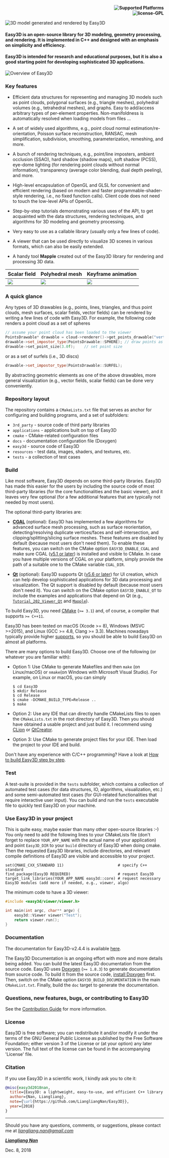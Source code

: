 <p align="right">
    <b> <img src="https://img.shields.io/badge/platforms-Windows%20%7C%20macOS%20%7C%20Linux-green" title="Supported Platforms"/> </b> <br>
    <b> <img src="https://img.shields.io/badge/license-GPL-blue" title="license-GPL"/> </b> <br>
</p>

![3D model generated and rendered by Easy3D](resources/images/logo.jpg)

#### Easy3D is an open-source library for 3D modeling, geometry processing, and rendering. It is implemented in C++ and designed with an emphasis on simplicity and efficiency. 
#### Easy3D is intended for research and educational purposes, but it is also a good starting point for developing sophisticated 3D applications.

![Overview of Easy3D](resources/images/overview.jpg)

### Key features ###
* Efficient data structures for representing and managing 3D models such as point clouds, polygonal surfaces 
  (e.g., triangle meshes), polyhedral volumes (e.g., tetrahedral meshes), and graphs. 
  Easy to add/access arbitrary types of per-element properties. Non-manifoldness is automatically resolved when 
  loading models from files ...
  
* A set of widely used algorithms, e.g., point cloud normal estimation/re-orientation, Poisson surface reconstruction, 
  RANSAC, mesh simplification, subdivision, smoothing, parameterization, remeshing, and more.
   
* A bunch of rendering techniques, e.g., point/line imposters, ambient occlusion (SSAO), hard shadow (shadow maps), 
  soft shadow (PCSS), eye-dome lighting (for rendering point clouds without normal information), transparency (average 
  color blending, dual depth peeling), and more.
   
* High-level encapsulation of OpenGL and GLSL for convenient and efficient rendering (based on modern and faster
  programmable-shader-style rendering, i.e., no fixed function calls). Client code does not need to touch the low-level 
  APIs of OpenGL. 
  
* Step-by-step tutorials demonstrating various uses of the API, to get acquainted with the data structures, rendering techniques, and algorithms 
  for 3D modeling and geometry processing. 
  
* Very easy to use as a callable library (usually only a few lines of code).
  
* A viewer that can be used directly to visualize 3D scenes in various formats, which can also be easily extended.

* A handy tool <b>Mapple</b> created out of the Easy3D library for rendering and processing 3D data.

|              Scalar field                |              Polyhedral mesh              |              Keyframe animation            |
|------------------------------------------|-------------------------------------------|--------------------------------------------|
| ![](resources/images/mapple-scalar.jpg)  | ![](resources/images/mapple-polymesh.gif) | ![](resources/images/mapple-animation.gif) |

### A quick glance ###

Any types of 3D drawables (e.g., points, lines, triangles, and thus point clouds, mesh surfaces, scalar fields, 
vector fields) can be rendered by writing a few lines of code with Easy3D. For example, the following code renders a 
point cloud as a set of spheres

```c++
// assume your point cloud has been loaded to the viewer
PointsDrawable* drawable = cloud->renderer()->get_points_drawable("vertices");
drawable->set_impostor_type(PointsDrawable::SPHERE); // draw points as spheres.
drawable->set_point_size(3.0f);    // set point size
```
or as a set of surfels (i.e., 3D discs)

```c++ 
drawable->set_impostor_type(PointsDrawable::SURFEL);
``` 

By abstracting geometric elements as one of the above drawables, more general visualization (e.g., vector fields, 
scalar fields) can be done very conveniently.

### Repository layout
The repository contains a `CMakeLists.txt` file that serves as anchor for configuring and building programs,
and a set of subfolders:
* `3rd_party` - source code of third party libraries
* `applications` - applications built on top of Easy3D
* `cmake` - CMake-related configuration files
* `docs` - documentation configuration file (Doxygen)
* `easy3d` - source code of Easy3D
* `resources` - test data, images, shaders, and textures, etc.
* `tests` - a collection of test cases

### Build
Like most software, Easy3D depends on some third-party libraries. Easy3D has made this easier for the users by including
the source code of most third-party libraries (for the core functionalities and the basic viewer), and it leaves very 
few optional (for a few additional features that are typically not needed by most users). 

The optional third-party libraries are:
- **[CGAL](https://www.cgal.org/)** (optional): Easy3D has implemented a few algorithms for advanced surface mesh 
  processing, such as surface reorientation, detecting/resolving duplicate vertices/faces and self-intersection, 
  and clipping/splitting/slicing surface meshes. These features are disabled by default (because most users don't 
  need them). To enable these features, you can switch on the CMake option `EASY3D_ENABLE_CGAL` and make sure 
  CGAL ([v5.1 or later](https://github.com/CGAL/cgal/releases)) is installed and visible to CMake. In case you have
  multiple versions of CGAL on your platform, simply provide the path of a suitable one to the CMake variable `CGAL_DIR`.

- **[Qt](https://www.qt.io/)** (optional): Easy3D supports Qt ([v5.6 or later](https://download.qt.io/archive/qt/)) for 
  UI creation, which can help develop sophisticated applications for 3D data processing and visualization. The Qt 
  support is disabled by default (because most users don't need it). You can switch on the CMake option `EASY3D_ENABLE_QT` 
  to include the examples and applications that depend on Qt (e.g., 
            [`Tutorial_202_Viewer_Qt`](https://github.com/LiangliangNan/Easy3D/tree/main/tutorials/Tutorial_202_Viewer_Qt) 
            and [`Mapple`](https://github.com/LiangliangNan/Easy3D/tree/main/applications/Mapple)).
  
To build Easy3D, you need [CMake](https://cmake.org/download/) (`>= 3.1`) and, of course, a compiler that supports `>= C++11`.

Easy3D has been tested on macOS (Xcode >= 8), Windows (MSVC >=2015), and Linux (GCC >= 4.8, Clang >= 3.3). Machines 
nowadays typically provide higher [supports](https://en.cppreference.com/w/cpp/compiler_support), so you should be able 
to build Easy3D on almost all platforms.

There are many options to build Easy3D. Choose one of the following (or whatever you are familiar with):

- Option 1: Use CMake to generate Makefiles and then `make` (on Linux/macOS) or `nmake`(on Windows with Microsoft 
  Visual Studio). For example, on Linux or macOS, you can simply
  ```
  $ cd Easy3D
  $ mkdir Release
  $ cd Release
  $ cmake -DCMAKE_BUILD_TYPE=Release ..
  $ make
  ```
  
- Option 2: Use any IDE that can directly handle CMakeLists files to open the `CMakeLists.txt` in the root directory of 
  Easy3D. Then you should have obtained a usable project and just build it. I recommend using 
[CLion](https://www.jetbrains.com/clion/) or [QtCreator](https://www.qt.io/product).
  
- Option 3: Use CMake to generate project files for your IDE. Then load the project to your IDE and build.

Don't have any experience with C/C++ programming? 
Have a look at <a href="https://github.com/LiangliangNan/Easy3D/blob/main/HowToBuild.md">How to build Easy3D step by 
step</a>.

### Test
A test-suite is provided in the `tests` subfolder, which contains a collection of automated test cases (for data 
structures, IO, algorithms, visualization, etc.) and some semi-automated test cases (for GUI-related functionalities 
that require interactive user input). You can build and run the `tests` executable file to quickly test Easy3D on your 
machine.

### Use Easy3D in your project
This is quite easy, maybe easier than many other open-source libraries :-) You only need to add the following lines 
to your CMakeLists file (don't forget to replace `YOUR_APP_NAME` with the actual name of your application) and point 
`Easy3D_DIR` to your `build` directory of Easy3D when doing cmake. Then the requested Easy3D libraries, include 
directories, and relevant compile definitions of Easy3D are visible and accessible to your project.
```
set(CMAKE_CXX_STANDARD 11)                        # specify C++ standard
find_package(Easy3D REQUIRED)                     # request Easy3D 
target_link_libraries(YOUR_APP_NAME easy3d::core) # request necessary Easy3D modules (add more if needed, e.g., viewer, algo)
```
The minimum code to have a 3D viewer:

```c++
#include <easy3d/viewer/viewer.h>

int main(int argc, char** argv) {
    easy3d::Viewer viewer("Test");
    return viewer.run();
}
```

### Documentation
The documentation for Easy3D-v2.4.4 is available [here](https://3d.bk.tudelft.nl/liangliang/software/easy3d_doc/html/index.html).

The Easy3D Documentation is an ongoing effort with more and more details being added. You can build the latest Easy3D 
documentation from the source code.
Easy3D uses [Doxygen](https://www.doxygen.nl/index.html) (`>= 1.8.3`) to generate documentation from source code. 
To build it from the source code, [install Doxygen](https://www.doxygen.nl/manual/install.html) first. 
Then, switch on the CMake option `EASY3D_BUILD_DOCUMENTATION` in the main `CMakeList.txt`. Finally, build the `doc` 
target to generate the documentation. 

### Questions, new features, bugs, or contributing to Easy3D
See the [Contribution Guide](https://github.com/LiangliangNan/Easy3D/blob/main/CONTRIBUTING.md) for more information.

### License
Easy3D is free software; you can redistribute it and/or modify it under the terms of the 
GNU General Public License as published by the Free Software Foundation; either version 3
of the License or (at your option) any later version. The full text of the license can be
found in the accompanying 'License' file.

### Citation
If you use Easy3D in a scientific work, I kindly ask you to cite it:

```bibtex
@misc{easy3d2018nan,
  title={Easy3D: a lightweight, easy-to-use, and efficient C++ library for processing and rendering 3D data},
  author={Nan, Liangliang},
  note={\url{https://github.com/LiangliangNan/Easy3D}},
  year={2018}
}
```

---------

Should you have any questions, comments, or suggestions, please contact me at <i>liangliang.nan@gmail.com</i>

[<b><i>Liangliang Nan</i></b>](https://3d.bk.tudelft.nl/liangliang/)

Dec. 8, 2018
